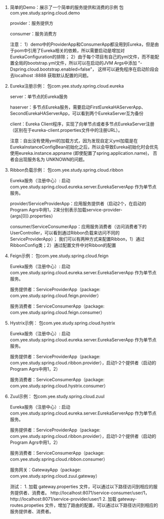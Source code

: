 1.  简单的Demo：展示了一个简单的服务提供和消费的示例
    包com.yee.study.spring.cloud.demo

    provider：服务提供方

    consumer：服务消费方
    
    注意：
    1）demo中的ProviderApp和ConsumerApp都没用到Eureka，但是由于pom中引用了Eureka相关的依赖，所以需要启动是增加对EurekaConfiguration的排除；
    2）由于每个项目有自己的yml文件，而不能配置全局的bootstrap.yml文件，所以可以在启动的JVM Args中添加 "-Dspring.cloud.bootstrap.enabled=false"， 这样可以避免程序在启动阶段会去localhost
    :8888 获取默认配置的问题。
    

2.  Eureka注册示例：
    包com.yee.study.spring.cloud.eureka

    server：单节点的Eureka服务

    haserver：多节点Eureka服务，需要启动FirstEurekaHAServerApp、SecondEurekaHAServerApp，可以看到两个EurekaServer互为备份

    client：Eureka Client程序，实现了向单节点或者多节点EurekaServer注册（区别在于eureka-client.properties文件中的注册URL）。
    
    注意：自出没有使用yml的加载方式，因为发现自定义yml加载是在 EurekaInstanceConfigBean初始化之后，所以会导致Eureka初始化时会优先使用eureka.instance.appname (即使配置了spring.application.name)，
    否者会出现服务名为 UNKNOWN的问题。   


3.  Ribbon负载示例：
    包com.yee.study.spring.cloud.ribbon
    
    Eureka服务（注册中心）: 启动 com.yee.study.spring.cloud.eureka.server.EurekaServerApp 作为单节点服务。
    
    provider/ServiceProviderApp：应用服务提供者（启动2个，在启动的Program Agrs中用1，2来分别表示加载service-provider-{args[0]}.properties）
    
    consumer/ServiceConsumerApp：应用服务消费者（访问消费者下的UserController，可以看到通过Ribbon负载来访问不同的ServiceProviderApp）；
    我们可以有两种方式来配置Ribbon，1）通过RibbonConfig类；2）通过配置文件中对Ribbon的配置


4.  Feign示例：
    包com.yee.study.spring.cloud.feign
    
    Eureka服务（注册中心）: 启动 com.yee.study.spring.cloud.eureka.server.EurekaServerApp 作为单节点服务。

    服务提供者：ServiceProviderApp（package: com.yee.study.spring.cloud.feign.provider）
    
    服务消费者：ServiceConsumerApp（package: com.yee.study.spring.cloud.feign.consumer）
    

5.  Hystrix示例：
    包com.yee.study.spring.cloud.hystrix
    
    Eureka服务（注册中心）: 启动 com.yee.study.spring.cloud.eureka.server.EurekaServerApp 作为单节点服务。
    
    服务提供者：ServiceProviderApp（package: com.yee.study.spring.cloud.ribbon.provider），启动1-2个提供者（启动的Program Agrs中用1，2）
    
    服务消费者：ServiceConsumerApp（package: com.yee.study.spring.cloud.hystrix.consumer）

6.  Zuul示例：
    包com.yee.study.spring.cloud.zuul
    
    Eureka服务（注册中心）: 启动 com.yee.study.spring.cloud.eureka.server.EurekaServerApp 作为单节点服务。
    
    服务提供者：ServiceProviderApp（package: com.yee.study.spring.cloud.ribbon.provider），启动1-2个提供者（启动的Program Agrs中用1，2）
    
    服务消费者：ServiceConsumerApp（package: com.yee.study.spring.cloud.ribbon.consumer）

    服务网关：GatewayApp（package: com.yee.study.spring.cloud.zuul.gateway）

    测试：
        1. 加载 gateway.properties 文件，可以通过以下路径访问到相应的服务提供者、消费者。
            http://localhost:8071/service-consumer/user/1，
            http://localhost:8071/service-provider/user/1
        2. 加载 gateway-routes.propeties 文件，增加了路由的配置，可以通过以下路径访问到相应的服务提供者、消费者。 


